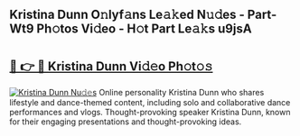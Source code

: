 ## Kristina Dunn O𝚗lyf𝚊ns Le𝚊𝚔ed N𝚞𝚍es - Part-Wt9 Ph𝚘tos Vi𝚍eo - H𝚘t Part Le𝚊𝚔s u9jsA

# <h2><a href="http://hf20yv.feru.top/?c=Kristina+Dunn">🔗 👉 🔴 Kristina Dunn Vi𝚍𝚎o Ph𝚘t𝚘𝚜</a></h2>

[![Kristina Dunn Nu𝚍𝚎s](https://i.imgur.com/0TWrTi3.gif)](http://hf20yv.feru.top/?c=Kristina+Dunn)
Online personality Kristina Dunn who shares lifestyle and dance-themed content, including solo and collaborative dance performances and vlogs. Thought-provoking speaker Kristina Dunn, known for their engaging presentations and thought-provoking ideas. 
